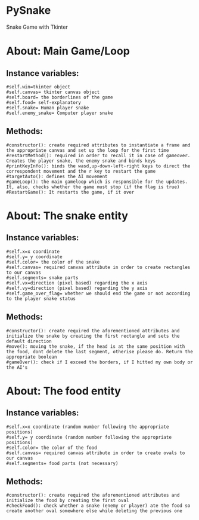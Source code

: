 # PySnake
Snake Game with Tkinter

# About: Main Game/Loop

## Instance variables:
    #self.win=tkinter object
    #self.canvas= tkinter canvas object
    #self.board= the borderlines of the game
    #self.food= self-explanatory
    #self.snake= Human player snake
    #self.enemy_snake= Computer player snake
## Methods:
    #constructor(): create required attributes to instantiate a frame and the appropriate canvas and set up the loop for the first time
    #restartMethod(): required in order to recall it in case of gameover. Creates the player snake, the enemy snake and binds keys
    #printKeyInfo(): binds the wasd,up-down-left-right keys to direct the correspondent movement and the r key to restart the game
    #targetAuto(): defines the AI movement
    #gameLoop(): the main gameloop which is responsible for the updates. It, also, checks whether the game must stop (if the flag is true)
    #RestartGame(): It restarts the game, if it over

# About: The snake entity

## Instance variables:
    #self.x=x coordinate
    #self.y= y coordinate
    #self.color= the color of the snake
    #self.canvas= required canvas attribute in order to create rectangles to our canvas
    #self.segments= snake parts
    #self.vx=direction (pixel based) regarding the x axis
    #self.vy=direction (pixel based) regarding the y axis
    #self.game_over_flag= whether we should end the game or not according to the player snake status
## Methods:
    #constructor(): create required the aforementioned attributes and initialize the snake by creating the first rectangle and sets the default direction
    #move(): moving the snake, if the head is at the same position with the food, dont delete the last segment, otherise please do. Return the appropriate boolean
    #gameOver(): check if I exceed the borders, if I hitted my own body or the AI's

# About: The food entity

## Instance variables:
    #self.x=x coordinate (random number following the appropriate positions)
    #self.y= y coordinate (random number following the appropriate positions)
    #self.color= the color of the food
    #self.canvas= required canvas attribute in order to create ovals to our canvas
    #self.segments= food parts (not necessary)
## Methods:
    #constructor(): create required the aforementioned attributes and initialize the food by creating the first oval
    #checkFood(): check whether a snake (enemy or player) ate the food so create another oval somewhere else while deleting the previous one
